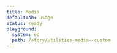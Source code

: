 ```yaml
---
title: Media
defaultTab: usage
status: ready
playground:
  system: ec
  path: /story/utilities-media--custom
---
```

